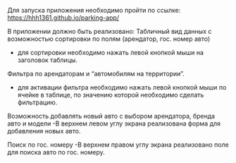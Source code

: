 Для запуска приложения необходимо пройти по ссылке:
https://hhh1361.github.io/parking-app/



В приложении должно быть реализовано:
Табличный вид данных с возможностью сортировки по полям (арендатор, гос. номер авто)
- для сортировки необходимо нажать левой кнопкой мыши на заголовок таблицы.

Фильтра по арендаторам и “автомобилям на территории”.
- для активации фильтра необходимо нажать левой кнопкой мыши по ячейке в таблице, по значению которой необходимо сделать фильтрацию.

Возможность добавлять новый авто с выбором арендатора, бренда авто и модели
-В верхнем левом углу экрана реализована форма для добавления новых авто.

Поиск по гос. номеру
-В верхнем правом углу экрана реализовано поле для поиска авто по гос. номеру.
